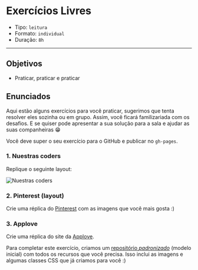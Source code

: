 # Exercícios Livres

* Tipo: `leitura`
* Formato: `individual`
* Duração: `8h`

***

## Objetivos

* Praticar, praticar e praticar

## Enunciados

Aqui estão alguns exercícios para você praticar, sugerimos que tenta resolver
eles sozinha ou em grupo. Assim, você ficará familizariada com os desafios. E
se quiser pode apresentar a sua solução para a sala e ajudar as suas
companheiras 😁

Você deve super o seu exercício para o GitHub e publicar no `gh-pages`.

### 1. Nuestras coders

Replique o seguinte layout:

![Nuestras coders](https://user-images.githubusercontent.com/25912510/58491634-fd550200-8134-11e9-81c2-acfabc59de63.png)

### 2. Pinterest (layout)

Crie uma réplica do [Pinterest](https://laboratoria.github.io/pinterestify/) com
as imagens que você mais gosta :\)

### 3. Applove

Crie uma réplica do site da
[Applove](https://fotos.subefotos.com/1edc0aab51f1d624da4a24ab86129d87o.png).

Para completar este exercício, criamos um [repositório
_padronizado_](https://github.com/Laboratoria/AppLove) \(modelo inicial\) com
todos os recursos que você precisa. Isso inclui as imagens e algumas classes CSS
que já criamos para você :\)
